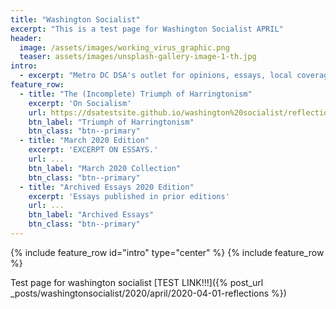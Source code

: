 ```yaml
---
title: "Washington Socialist"
excerpt: "This is a test page for Washington Socialist APRIL"
header:
  image: /assets/images/working_virus_graphic.png
  teaser: assets/images/unsplash-gallery-image-1-th.jpg
intro:
  - excerpt: "Metro DC DSA's outlet for opinions, essays, local coverage, and analysis."
feature_row:
  - title: "The (Incomplete) Triumph of Harringtonism"
    excerpt: 'On Socialism'
    url: https://dsatestsite.github.io/washington%20socialist/reflections/
    btn_label: "Triumph of Harringtonism"
    btn_class: "btn--primary"
  - title: "March 2020 Edition"
    excerpt: 'EXCERPT ON ESSAYS.' 
    url: ...
    btn_label: "March 2020 Collection"
    btn_class: "btn--primary"
  - title: "Archived Essays 2020 Edition"
    excerpt: 'Essays published in prior editions' 
    url: ...
    btn_label: "Archived Essays"
    btn_class: "btn--primary"
---
```

{% include feature_row id="intro" type="center" %}
{% include feature_row %}

Test page for washington socialist [TEST LINK!!!]({% post_url _posts/washingtonsocialist/2020/april/2020-04-01-reflections %})
